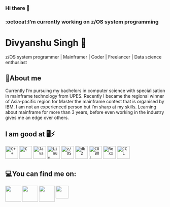 ### Hi there 👋

<!--
**Div25singh/Div25singh** is a ✨ _special_ ✨ repository because its `README.md` (this file) appears on your GitHub profile.

-->
### :octocat:I’m currently working on z/OS system programming
# Divyanshu Singh 🙂

z/OS system programmer | Mainframer | Coder | Freelancer | Data science enthusiast 

<!--![](https://github-readme-stats.vercel.app/api?username=Div25singh&show_icons=true&line_height=30)-->

## 🧐About me 

Currently I’m pursuing my bachelors in computer science with specialisation in mainframe technology from UPES. 
Recently I became the regional winner of Asia-pacific region for Master the mainframe contest that is organised by IBM.
I am not an experienced person but I’m sharp at my skills.
Learning about mainframe for more than 3 years, before even working in the industry gives me an edge over others.

## I am good at :desktop_computer:⚡

<code><img width="40px" src="https://img.icons8.com/color/2x/c-plus-plus-logo.png" title="C++"/></code>
<code><img width="40px" src="https://img.icons8.com/color/2x/c-programming.png" title="C"/></code>
<code><img width="40px" src="https://img.icons8.com/color/2x/java-coffee-cup-logo.png" title="Java"/></code>
<code><img width="40px" src="https://img.icons8.com/color/2x/linux.png" title="Linux"/></code>
<code><img width="40px" src="https://sectona.com/wp-content/uploads/2017/10/zos.svg" title="z/OS"/></code>
<code><img width="40px" src="https://img.icons8.com/nolan/64/db-2.png" title="db2"/></code>
<code><img width="40px" src="https://encrypted-tbn0.gstatic.com/images?q=tbn%3AANd9GcT8O6eJ2xEX_epdTTOZcqLqIOATgBRp45wq9A&usqp=CAU" title="COBOL"/></code>
<code><img width="40px" src="https://upload.wikimedia.org/wikipedia/en/f/f7/Rexx-img-lg.png" title="Rexx"/></code>
<code><img width="40px" src="https://www.clipartmax.com/png/middle/45-455233_jcl-services-logo-jcl-logo.png" title="JCL"/></code>



## 💻You can find me on:

<a href="https://www.linkedin.com/in/divyanshu-singh-b49b46143/">
  <img align="left" width="50px" src="https://media-exp1.licdn.com/dms/image/C4D0BAQGyOWvr4W0Pow/company-logo_200_200/0?e=2159024400&v=beta&t=itrwplyUUwPAVxqxN8THySQds9p401UaOtZIurSBVnA" />
</a>
<a href = "mailto: div25singh@gmail.com">
  <img align="left" width="50px" src="https://img.icons8.com/plasticine/2x/gmail.png" />
</a>
<a href="https://www.youracclaim.com/users/divyanshu-singh.6316d57b">
  <img align="left" width="50px" src="https://pbs.twimg.com/profile_images/1257730965650227206/rHz9PJnO_400x400.png" />
</a>
<a href="https://developer.ibm.com/technologies/systems/blogs/master-the-mainframe-announcing-our-2019-winners/">
  <code><img width="40px" src="https://pbs.twimg.com/profile_images/1171103538535161858/8_IdeqWJ.png" /></code>
</a>


